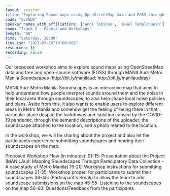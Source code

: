 ```yaml
---
layout: session
title: "Exploring Sound maps using OpenStreetMap data and FOSS through MANILAud: Metro Manila Soundscapes"
code: "QLVGQK"
speaker_names_with_affiliations: ['Andi Tabinas', 'Jewel Templonuevo']
room: "Track 2 - Panels and Workshops"
length: "60"
time: "Saturday, 10:00"
time_iso: "2021-07-10T10:00:00Z"
resources: []
recording: False
---
```

Our proposed workshop aims to explore sound maps using OpenStreetMap data and free and open-source software (FOSS) through MANILAud: Metro Manila Soundscapes (http://bit.ly/manilaud; http://bit.ly/manilaudday)

MANILAud: Metro Manila Soundscapes is an interactive map that aims to help understand how people interpret sounds around them and the noise in their local area through soundscapes; to also help shape local noise policies and plans. Aside from this, it also wants to enable users to explore different areas in Metro Manila and somehow get the feeling of being there in that particular place despite the lockdowns and isolation caused by the COVID-19 pandemic, through the semantic descriptions of the uploader, the soundscape attached to the location, and a photo related to the location.

In the workshop, we will be sharing about the project and also let the participants experience submitting soundscapes and hearing their soundscapes on the map.

Proposed Workshop Flow (in minutes):
01-15: Presentation about the Project (MANILAud: Mapping Soundscapes Through Participatory Data Collection - A case study of Metro Manila)
16-20: Workshop instructions for submitting soundscapes
21-35: Workshop proper: for participants to submit their soundscapes
36-45: (Participant's Break) to allow the team to add soundscape submissions on the map
45-55: Listening to the soundscapes on the map
56-60: Questions/Feedback from the participants
